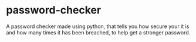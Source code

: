 # password-checker
A password checker made using python, that tells you how secure your it is and how many times it has been breached, to help get a stronger password.
